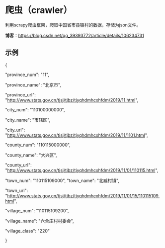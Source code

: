 # 爬虫（crawler）
利用scrapy爬虫框架，爬取中国省市县镇村的数据，存储为json文件。

**博客**：https://blog.csdn.net/qq_39393772/article/details/106234731

## 示例
{

"province_num": "11", 

"province_name": "北京市", 

"province_url": "http://www.stats.gov.cn/tjsj/tjbz/tjyqhdmhcxhfdm/2019/11.html", 

"city_num": "110100000000", 

"city_name": "市辖区", 

"city_url": "http://www.stats.gov.cn/tjsj/tjbz/tjyqhdmhcxhfdm/2019/11/1101.html", 

"county_num": "110115000000", 

"county_name": "大兴区", 

"county_url": "http://www.stats.gov.cn/tjsj/tjbz/tjyqhdmhcxhfdm/2019/11/01/110115.html", 

"town_num": "110115109000", "town_name": "北臧村镇", 

"town_url": "http://www.stats.gov.cn/tjsj/tjbz/tjyqhdmhcxhfdm/2019/11/01/15/110115109.html", 

"village_num": "110115109200", 

"village_name": "六合庄村村委会", 

"village_class": "220"

}
